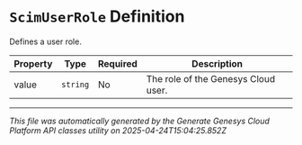 # `ScimUserRole` Definition

Defines a user role.

| Property | Type | Required | Description |
|----------|------|----------|-------------|
| value | `string` | No | The role of the Genesys Cloud user. |

---

*This file was automatically generated by the Generate Genesys Cloud Platform API classes utility on 2025-04-24T15:04:25.852Z*